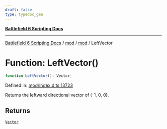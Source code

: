```yaml
---
draft: false
type: typedoc_gen
---
```


[**Battlefield 6 Scripting Docs**](../../../_index.md)

***

[Battlefield 6 Scripting Docs](../../../_index.md) / [mod](../../_index.md) / [mod](../_index.md) / LeftVector

# Function: LeftVector()

```ts
function LeftVector(): Vector;
```

Defined in: [mod/index.d.ts:13723](https://github.com/battlefield-portal-community/portal-docs/blob/6d87e21c5922a3efb03c634dbe98e5fe6e797672/generators/santiago/mod/index.d.ts#L13723)

Returns the leftward directional vector of (-1, 0, 0).

## Returns

[`Vector`](../Vector/_index.md)
